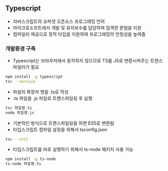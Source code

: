 ## Typescript
- 자바스크립트의 슈퍼셋 오픈소스 프로그래밍 언어
- 마이크로소프트에서 개발 및 유지보수를 담당하며 엄격한 문법을 지원
- 컴파일러 제공으로 정적 타입을 지원하여 프로그래밍의 안정성을 높여줌

### 개발환경 구축
- Typescript는 브라우저에서 동작하지 않으므로 TS를 JS로 변환시켜주는 트랜스파일러가 필요

```bash
npm install -g typescript
tsc --version
```

- 파일의 확장자 명을 .ts로 작성
-  .ts 파일을 .js 파일로 트랜스파일링 후 실행

```bash
tsc 파일명.ts
node 파일명.js
```

- 기본적인 방식으로 트랜스파일링을 하면 ES5로 변환됨
- 타입스크립트 컴파일 설정을 위해서 tsconfig.json

```bash
tsc --init
```

- 타입스크립트를 바로 실행하기 위해서 ts-node 패키지 사용 가능

```bash
npm install -g ts-node
ts-node 파일명.ts
```